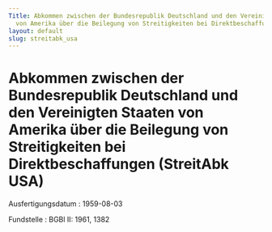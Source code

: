```yaml
---
Title: Abkommen zwischen der Bundesrepublik Deutschland und den Vereinigten Staaten
  von Amerika über die Beilegung von Streitigkeiten bei Direktbeschaffungen
layout: default
slug: streitabk_usa
---
```


# Abkommen zwischen der Bundesrepublik Deutschland und den Vereinigten Staaten von Amerika über die Beilegung von Streitigkeiten bei Direktbeschaffungen (StreitAbk USA)

Ausfertigungsdatum
:   1959-08-03

Fundstelle
:   BGBl II: 1961, 1382

